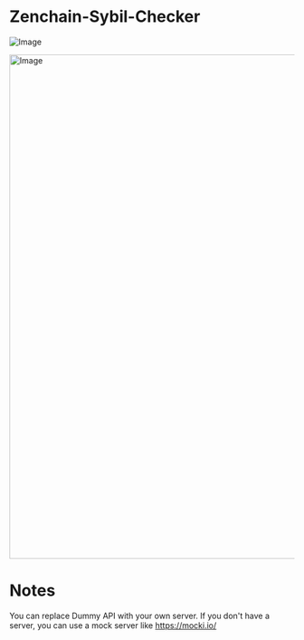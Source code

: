 # Zenchain-Sybil-Checker

![Image](https://github.com/user-attachments/assets/3eaaf788-ef42-4356-88b7-69b0bd009ef5)

<img width="1130" height="890" alt="Image" src="https://github.com/user-attachments/assets/303f6e1d-5d67-4efc-9913-dd4147339d1a" />


# Notes
You can replace Dummy API with your own server.
If you don't have a server, you can use a mock server like https://mocki.io/
